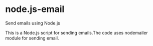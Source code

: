 # node.js-email
Send emails using Node.js

This is a Node.js script for sending emails.The code uses nodemailer module for sending email.
